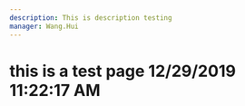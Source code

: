 ```yaml
---
description: This is description testing
manager: Wang.Hui
---
```

# this is a test page 12/29/2019 11:22:17 AM